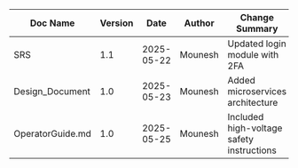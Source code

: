 | Doc Name         | Version | Date       | Author  | Change Summary                            | Reason for Change         | Approved By     |
|------------------|---------|------------|---------|-------------------------------------------|----------------------------|------------------|
| SRS              | 1.1     | 2025-05-22 | Mounesh | Updated login module with 2FA             | Security audit result      | Project Manager  |
| Design_Document  | 1.0     | 2025-05-23 | Mounesh | Added microservices architecture          | Initial design             | Lead Developer   |
| OperatorGuide.md | 1.0     | 2025-05-25 | Mounesh | Included high-voltage safety instructions | Operational Safety Review  | QA Manager       |
